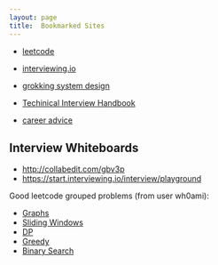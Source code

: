 ```yaml
---
layout: page
title:  Bookmarked Sites
---
```





- [leetcode](leetcode.com)
- [interviewing.io](interviewing.io)

- [grokking system design]()
- [Techinical Interview Handbook](https://yangshun.github.io/tech-interview-handbook/best-practice-questions)

- [career advice](https://www.teamblind.com/post/advice-for-younger-folks-WzpcU2oi)


Interview Whiteboards
------------------------
- http://collabedit.com/gbv3p
- https://start.interviewing.io/interview/playground



Good leetcode grouped problems (from user wh0ami):
- [Graphs](https://leetcode.com/discuss/general-discussion/655708/graph-problems-for-beginners-practice-problems-and-sample-solutions)
- [Sliding Windows](https://leetcode.com/discuss/general-discussion/657507/sliding-window-for-beginners-problems-template-sample-solutions)
- [DP](https://leetcode.com/discuss/general-discussion/662866/dp-for-beginners-problems-patterns-sample-solutions)
- [Greedy](https://leetcode.com/discuss/general-discussion/669996/greedy-for-beginners-problems-sample-solutions)
- [Binary Search](https://leetcode.com/discuss/general-discussion/691825/binary-search-for-beginners-problems-patterns-sample-solutions)
